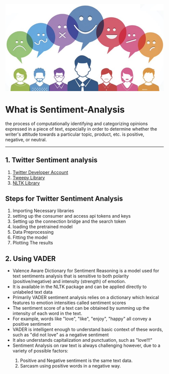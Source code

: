  ![alt text](1.jpg)


<h1>What is Sentiment-Analysis </h1>
<p>the process of computationally identifying and categorizing opinions expressed in a piece of text, especially in order to determine whether the writer's attitude towards a particular topic, product, etc. is positive, negative, or neutral.</p>

<hr>

<h2>1. Twitter Sentiment analysis</h2>
<ol>
  <li><a href = 'https://apps.twitter.com/app/new'>Twitter Developer Account</a></li>
  <li><a href = 'http://www.tweepy.org/'>Tweepy Library</a></li>
  <li><a href = 'http://www.nltk.org/'>NLTK Library</a></li>
</ol>
  
<h2>Steps for Twitter Sentiment Analysis</h2>
<ol>
  <li>Importing Necessary libraries</li>
  <li>setting up the consumer and access api tokens and keys</li>
  <li>Setting up the connection bridge and the search token</li>
  <li>loading the pretrained model</li>
  <li>Data Preprocessing</li>
  <li>Fitting the model</li>
  <li>Plotting The results</li>
</ol>

<h2>2. Using VADER</h2>
<ul>
  <li>Valence Aware Dictionary for Sentiment Reasoning is a model used for text sentiments analysis
    that is sensitive to both polarity (positive/negative) and intensity (strength) of emotion.</li>
 
 <li>It is available in the NLTK package and can be applied directly to unlabeled text data</li>
  
 <li>Primarily VADER sentiment analysis relies on a dictionary which lexical features to emotion
    intensities called sentiment scores</li>
  
 <li>The sentiment score of a text can be obtained by summing up the intensity of each word in the text.</li>
 
 <li>For example, words like "love", "like", "enjoy", "happy" all convey a positive sentiment</li>
 
 <li>VADER is intelligent enough to understand basic context of these words, such as "did not love" as a negative sentiment</li>
 
 <li>It also understands capitalization and punctuation, such as "love!!!"
  
 <li>Sentiment Analysis on raw text is always challenging however, due to a variety of possible factors:</li>
  <ol>
   <li>Positive and Negative sentiment is the same text data.</li>
    <li>Sarcasm using positive words in a negative way.</li>
  </ol>
</ul>
  
  
